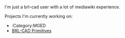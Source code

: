 I'm just a brl-cad user with a lot of mediawiki experience.

Projects I'm currently working on:

-   :Category:MGED
-   [BRL-CAD Primitives](/wiki/BRL-CAD_Primitives)
